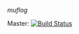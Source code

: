 *muflog*

Master: [![Build Status](https://travis-ci.org/jwest/Muflog.png?branch=master)](https://travis-ci.org/jwest/Muflog)


